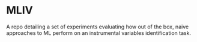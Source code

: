# MLIV

A repo detailing a set of experiments evaluating how out of the box, naive approaches to ML perform on an instrumental variables identification task.
